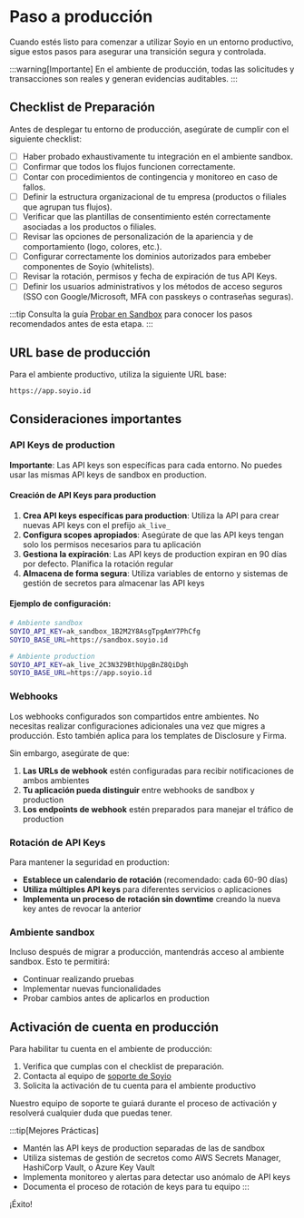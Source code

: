 # Paso a producción

Cuando estés listo para comenzar a utilizar Soyio en un entorno productivo, sigue estos pasos para asegurar una transición segura y controlada.

:::warning[Importante]
En el ambiente de producción, todas las solicitudes y transacciones son reales y generan evidencias auditables.
:::

## Checklist de Preparación

Antes de desplegar tu entorno de producción, asegúrate de cumplir con el siguiente checklist:

- [ ] Haber probado exhaustivamente tu integración en el ambiente sandbox.
- [ ] Confirmar que todos los flujos funcionen correctamente.
- [ ] Contar con procedimientos de contingencia y monitoreo en caso de fallos.
- [ ] Definir la estructura organizacional de tu empresa (productos o filiales que agrupan tus flujos).
- [ ] Verificar que las plantillas de consentimiento estén correctamente asociadas a los productos o filiales.
- [ ] Revisar las opciones de personalización de la apariencia y de comportamiento (logo, colores, etc.).
- [ ] Configurar correctamente los dominios autorizados para embeber componentes de Soyio (whitelists).
- [ ] Revisar la rotación, permisos y fecha de expiración de tus API Keys.
- [ ] Definir los usuarios administrativos y los métodos de acceso seguros (SSO con Google/Microsoft, MFA con passkeys o contraseñas seguras).

:::tip
Consulta la guía [Probar en Sandbox](./sandbox) para conocer los pasos recomendados antes de esta etapa.
:::

## URL base de producción

Para el ambiente productivo, utiliza la siguiente URL base:

```bash
https://app.soyio.id
```

## Consideraciones importantes

### API Keys de production

**Importante**: Las API keys son específicas para cada entorno. No puedes usar las mismas API keys de sandbox en production.

#### Creación de API Keys para production

1. **Crea API keys específicas para production**: Utiliza la API para crear nuevas API keys con el prefijo `ak_live_`
2. **Configura scopes apropiados**: Asegúrate de que las API keys tengan solo los permisos necesarios para tu aplicación
3. **Gestiona la expiración**: Las API keys de production expiran en 90 días por defecto. Planifica la rotación regular
4. **Almacena de forma segura**: Utiliza variables de entorno y sistemas de gestión de secretos para almacenar las API keys

#### Ejemplo de configuración:

```bash
# Ambiente sandbox
SOYIO_API_KEY=ak_sandbox_1B2M2Y8AsgTpgAmY7PhCfg
SOYIO_BASE_URL=https://sandbox.soyio.id

# Ambiente production
SOYIO_API_KEY=ak_live_2C3N3Z9BthUpgBnZ8QiDgh
SOYIO_BASE_URL=https://app.soyio.id
```

### Webhooks

Los webhooks configurados son compartidos entre ambientes. No necesitas realizar configuraciones adicionales una vez que migres a producción. Esto también aplica para los templates de Disclosure y Firma.

Sin embargo, asegúrate de que:

1. **Las URLs de webhook** estén configuradas para recibir notificaciones de ambos ambientes
2. **Tu aplicación pueda distinguir** entre webhooks de sandbox y production
3. **Los endpoints de webhook** estén preparados para manejar el tráfico de production

### Rotación de API Keys

Para mantener la seguridad en production:

- **Establece un calendario de rotación** (recomendado: cada 60-90 días)
- **Utiliza múltiples API keys** para diferentes servicios o aplicaciones
- **Implementa un proceso de rotación sin downtime** creando la nueva key antes de revocar la anterior

### Ambiente sandbox

Incluso después de migrar a producción, mantendrás acceso al ambiente sandbox. Esto te permitirá:
- Continuar realizando pruebas
- Implementar nuevas funcionalidades
- Probar cambios antes de aplicarlos en production

## Activación de cuenta en producción

Para habilitar tu cuenta en el ambiente de producción:

1. Verifica que cumplas con el checklist de preparación.
2. Contacta al equipo de [soporte de Soyio](mailto:soporte@soyio.id)
3. Solicita la activación de tu cuenta para el ambiente productivo

Nuestro equipo de soporte te guiará durante el proceso de activación y resolverá cualquier duda que puedas tener.

:::tip[Mejores Prácticas]
- Mantén las API keys de production separadas de las de sandbox
- Utiliza sistemas de gestión de secretos como AWS Secrets Manager, HashiCorp Vault, o Azure Key Vault
- Implementa monitoreo y alertas para detectar uso anómalo de API keys
- Documenta el proceso de rotación de keys para tu equipo
:::

¡Éxito!
